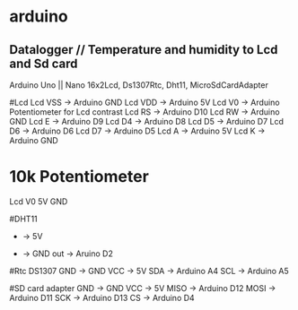 # arduino
## Datalogger // Temperature and humidity to Lcd and Sd card 
Arduino Uno || Nano
16x2Lcd, Ds1307Rtc, Dht11, MicroSdCardAdapter

#Lcd
Lcd VSS -> Arduino GND
Lcd VDD -> Arduino 5V
Lcd V0 -> Arduino Potentiometer for Lcd contrast 
Lcd RS -> Arduino D10
Lcd RW -> Arduino GND
Lcd E -> Arduino D9
Lcd D4 -> Arduino D8
Lcd D5 -> Arduino D7
Lcd D6 -> Arduino D6
Lcd D7 -> Arduino D5
Lcd A -> Arduino 5V
Lcd K -> Arduino GND

# 10k Potentiometer
Lcd V0
5V
GND

#DHT11
+ -> 5V
- -> GND
out -> Aruino D2

#Rtc DS1307
GND -> GND
VCC -> 5V
SDA -> Arduino A4
SCL -> Arduino A5

#SD card adapter
GND -> GND
VCC -> 5V
MISO -> Arduino D12
MOSI -> Arduino D11
SCK -> Arduino D13
CS -> Arduino D4





